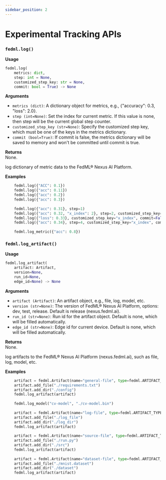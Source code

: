```yaml
---
sidebar_position: 2
---
```


# Experimental Tracking APIs

### `fedml.log()`

**Usage**
```py
fedml.log(
    metrics: dict,
    step: int = None,
    customized_step_key: str = None,
    commit: bool = True) -> None
```

**Arguments**
- `metrics (dict)`: A dictionary object for metrics, e.g., {"accuracy": 0.3, "loss": 2.0}.
- `step (int=None)`: Set the index for current metric. If this value is none, then step will be the current global step counter.
- `customized_step_key (str=None)`: Specify the customized step key, which must be one of the keys in the metrics dictionary.
- `commit (bool=True)`: If commit is false, the metrics dictionary will be saved to memory and won't be committed until commit is true.

**Returns**  
None. 

log dictionary of metric data to the FedML® Nexus AI Platform.


**Examples**
```py
    fedml.log({"ACC": 0.1})
    fedml.log({"acc": 0.11})
    fedml.log({"acc": 0.2})
    fedml.log({"acc": 0.3})
    
    fedml.log({"acc": 0.31}, step=1)
    fedml.log({"acc": 0.32, "x_index": 2}, step=2, customized_step_key="x_index")
    fedml.log({"loss": 0.33}, customized_step_key="x_index", commit=False)
    fedml.log({"acc": 0.34}, step=4, customized_step_key="x_index", commit=True)
    
    fedml.log_metric({"acc": 0.8})
```

### `fedml.log_artifact()`

**Usage**
```py
fedml.log_artifact(
    artifact: Artifact,
    version=None,
    run_id=None,
    edge_id=None) -> None
```

**Arguments**
- `artifact (Artifact)`: An artifact object, e.g., file, log, model, etc.
- `version (str=None)`: The version of FedML® Nexus AI Platform, options: dev, test, release. Default is release (nexus.fedml.ai).
- `run_id (str=None)`: Run id for the artifact object. Default is none, which will be filled automatically.
- `edge_id (str=None)`: Edge id for current device. Default is none, which will be filled automatically.

**Returns**  
None.

log artifacts to the FedML® Nexus AI Platform (nexus.fedml.ai), such as file, log, model, etc.


**Examples**
```py
    artifact = fedml.Artifact(name="general-file", type=fedml.ARTIFACT_TYPE_NAME_GENERAL)
    artifact.add_file("./requirements.txt")
    artifact.add_dir("./config")
    fedml.log_artifact(artifact)
    
    fedml.log_model("cv-model", "./cv-model.bin")
    
    artifact = fedml.Artifact(name="log-file", type=fedml.ARTIFACT_TYPE_NAME_LOG)
    artifact.add_file("./log_file")
    artifact.add_dir("./log_dir")
    fedml.log_artifact(artifact)
    
    artifact = fedml.Artifact(name="source-file", type=fedml.ARTIFACT_TYPE_NAME_SOURCE)
    artifact.add_file("./run.py")
    artifact.add_dir("./src")
    fedml.log_artifact(artifact)
    
    artifact = fedml.Artifact(name="dataset-file", type=fedml.ARTIFACT_TYPE_NAME_DATASET)
    artifact.add_file("./mnist.dataset")
    artifact.add_dir("./dataset")
    fedml.log_artifact(artifact)
```
